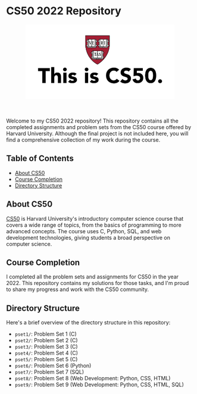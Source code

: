 # CS50 2022 Repository

<div align="center">
  <img src="cs50.png" width="400" alt="CS50 Logo"/>
</div>

<br>
<br>

Welcome to my CS50 2022 repository! This repository contains all the completed assignments and problem sets from the CS50 course offered by Harvard University. Although the final project is not included here, you will find a comprehensive collection of my work during the course.

## Table of Contents

- [About CS50](#about-cs50)
- [Course Completion](#course-completion)
- [Directory Structure](#directory-structure)

## About CS50

[CS50](https://cs50.harvard.edu/) is Harvard University's introductory computer science course that covers a wide range of topics, from the basics of programming to more advanced concepts. The course uses C, Python, SQL, and web development technologies, giving students a broad perspective on computer science.

## Course Completion

I completed all the problem sets and assignments for CS50 in the year 2022. This repository contains my solutions for those tasks, and I'm proud to share my progress and work with the CS50 community.

## Directory Structure

Here's a brief overview of the directory structure in this repository:

- `pset1/`: Problem Set 1 (C)
- `pset2/`: Problem Set 2 (C)
- `pset3/`: Problem Set 3 (C)
- `pset4/`: Problem Set 4 (C)
- `pset5/`: Problem Set 5 (C)
- `pset6/`: Problem Set 6 (Python)
- `pset7/`: Problem Set 7 (SQL)
- `pset8/`: Problem Set 8 (Web Development: Python, CSS, HTML)
- `pset9/`: Problem Set 9 (Web Development: Python, CSS, HTML, SQL)

